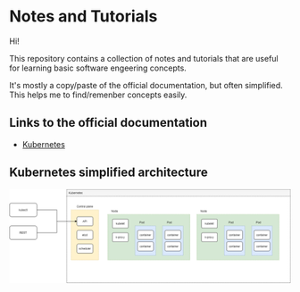 # Notes and Tutorials

Hi!

This repository contains a collection of notes and tutorials that are useful for learning basic software engeering concepts.

It's mostly a copy/paste of the official documentation, but often simplified. This helps me to find/remenber concepts easily.

## Links to the official documentation
- [Kubernetes](https://kubernetes.io/)

## Kubernetes simplified architecture

![Kubernetes simplified architecture](./Kubernetes/img/k8s.png)